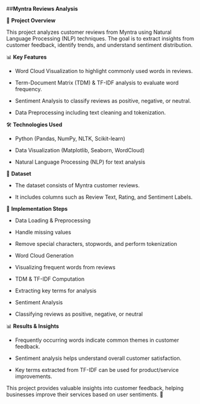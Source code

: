 ##**Myntra Reviews Analysis**

📌 **Project Overview**

This project analyzes customer reviews from Myntra using Natural Language Processing (NLP) techniques. 
The goal is to extract insights from customer feedback, identify trends, and understand sentiment distribution.

📊 **Key Features**

- Word Cloud Visualization to highlight commonly used words in reviews.
  
- Term-Document Matrix (TDM) & TF-IDF analysis to evaluate word frequency.
  
- Sentiment Analysis to classify reviews as positive, negative, or neutral.
  
- Data Preprocessing including text cleaning and tokenization.

🛠 **Technologies Used**

- Python (Pandas, NumPy, NLTK, Scikit-learn)
  
- Data Visualization (Matplotlib, Seaborn, WordCloud)
  
- Natural Language Processing (NLP) for text analysis

📂 **Dataset**

- The dataset consists of Myntra customer reviews.
  
- It includes columns such as Review Text, Rating, and Sentiment Labels.

🚀 **Implementation Steps**

- Data Loading & Preprocessing
  
- Handle missing values
  
- Remove special characters, stopwords, and perform tokenization
  
- Word Cloud Generation
  
- Visualizing frequent words from reviews
  
- TDM & TF-IDF Computation
  
- Extracting key terms for analysis
  
- Sentiment Analysis
  
- Classifying reviews as positive, negative, or neutral

📊 **Results & Insights**

- Frequently occurring words indicate common themes in customer feedback.
  
- Sentiment analysis helps understand overall customer satisfaction.
  
- Key terms extracted from TF-IDF can be used for product/service improvements.

This project provides valuable insights into customer feedback, helping businesses improve their services based on user sentiments. 🚀

